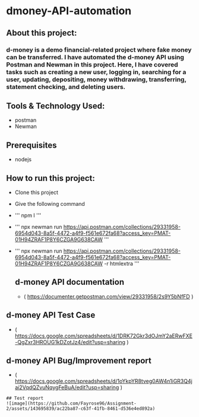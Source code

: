 # dmoney-API-automation

## About this project:
### d-money is a demo financial-related project where fake money can be transferred. I have automated the d-money API using Postman and Newman in this project. Here, I have covered tasks such as creating a new user, logging in, searching for a user, updating, depositing, money withdrawing, transferring, statement checking, and deleting users.

## Tools & Technology Used:
- postman
- Newman

## Prerequisites
- nodejs

 ## How to run this project:
  - Clone this project
  - Give the following command
  - ''' npm I '''
  - ''' npx newman run https://api.postman.com/collections/29331958-6954d043-8a5f-4472-a4f9-f561e672fa68?access_key=PMAT-01H94ZRAF1P8Y6CZGA9G638CAW '''
  - ''' npx newman run https://api.postman.com/collections/29331958-6954d043-8a5f-4472-a4f9-f561e672fa68?access_key=PMAT-01H94ZRAF1P8Y6CZGA9G638CAW -r htmlextra '''

    ## d-money API documentation
    - ( https://documenter.getpostman.com/view/29331958/2s9Y5bNfFD )

   ## d-money API Test Case
   - ( https://docs.google.com/spreadsheets/d/1DRK72Gkr3dOJmY2aERwFXE-QgZxr3HROUG1kDZotJz4/edit?usp=sharing )

   ## d-money API Bug/Improvement report
   - ( https://docs.google.com/spreadsheets/d/1oYkpYR8tveg0AW4n1iGR3Q4jai2VqdQZvuNqygFeBuA/edit?usp=sharing )
     
    ## Test report
    ![image](https://github.com/Fayrose96/Assignment-2/assets/143695839/ac22ba87-c63f-41fb-8461-d536e4ed892a)


